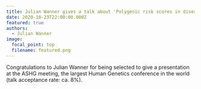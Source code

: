 ```yaml
---
title: Julian Wanner gives a talk about 'Polygenic risk scores in disease prognosis'
date: 2020-10-23T22:00:00.000Z
featured: true
authors:
  - Julian Wanner
image:
  focal_point: top
  filename: featured.png
---
```

Congratulations to Julian Wanner for being selected to give a presentation at the ASHG meeting, the largest Human Genetics conference in the world (talk acceptance rate: ca. 8%).